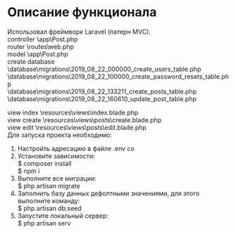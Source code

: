 
# Описание функционала
Использовал фреймворк Laravel (патерн MVC). </br>
controller \app\Post.php </br>
router \routes\web.php </br>
model \app\Post.php </br>
create database \database\migrations\2019_08_22_000000_create_users_table.php </br>
          \database\migrations\2019_08_22_100000_create_password_resets_table.php </br>
          \database\migrations\2019_08_22_133211_create_posts_table.php </br>
          \database\migrations\2019_08_22_160610_update_post_table.php </br>

view index \resources\views\index.blade.php </br>
view create \resources\views\posts\create.blade.php </br>
view edit \resources\views\posts\edit.blade.php </br>
Для запуска проекта необходимо: </br>
1) Настройть адресацию в файле .env со </br>
2) Установите зависимости: </br>
    $ composer install </br>
    $ npm i </br>
3) Выполните все миграции: </br>
    $ php artisan migrate </br>
4) Заполнить базу данных дефолтными значениями, для этого выполните команду: </br>
    $ php artisan db:seed </br>
5) Запустите локальный сервер: </br>
    $ php artisan serv </br>
